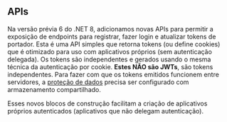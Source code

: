 ## APIs

Na versão prévia 6 do .NET 8, adicionamos novas APIs para permitir a exposição de endpoints para registrar, fazer login e atualizar tokens de portador. Esta é uma API simples
que retorna tokens (ou define cookies) que é otimizado para uso com aplicativos próprios (sem autenticação delegada). Os tokens são independentes e gerados usando o 
mesma técnica da autenticação por cookie. **Estes NÃO são JWTs**, são tokens independentes. Para fazer com que os tokens emitidos funcionem entre servidores, a [proteção de dados](https://learn.microsoft.com/en-us/aspnet/core/security/data-protection/configuration/overview?view=aspnetcore-7.0) precisa ser configurado
com armazenamento compartilhado.

Esses novos blocos de construção facilitam a criação de aplicativos próprios autenticados (aplicativos que não delegam autenticação).
